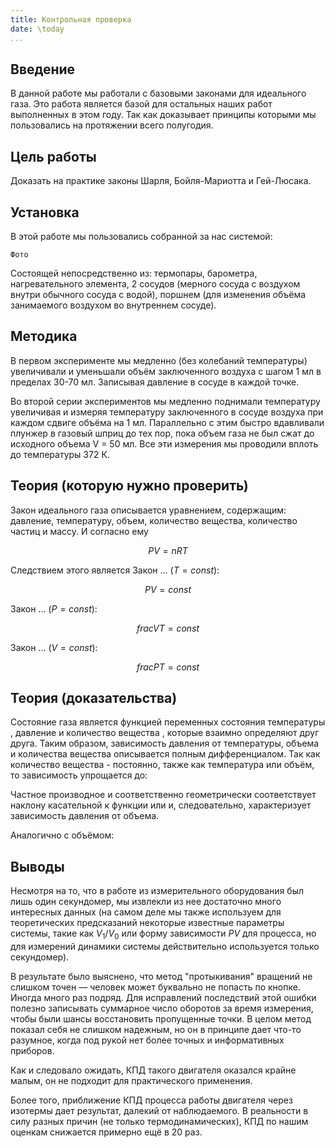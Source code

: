 ```yaml
---
title: Контрольная проверка
date: \today
...
```


## Введение

В данной работе мы работали с базовыми законами для идеального газа. Это работа является базой для остальных наших работ выполненных в этом году. Так как доказывает принципы которыми мы пользовались на протяжении всего полугодия.



## Цель работы

Доказать на практике законы Шарля, Бойля-Мариотта и Гей-Люсака.

## Установка 

В этой работе мы пользовались собранной за нас системой:

	Фото

Состоящей непосредственно из: термопары, барометра, нагревательного элемента, 2 сосудов (мерного сосуда с воздухом внутри обычного сосуда с водой), поршнем (для изменения объёма занимаемого воздухом во внутреннем сосуде). 

## Методика

В первом эксперименте мы медленно (без колебаний температуры) увеличивали и уменьшали объём заключенного воздуха с шагом 1 мл в пределах 30-70 мл. Записывая давление в сосуде в каждой точке.

Во второй серии экспериментов мы медленно поднимали температуру увеличивая и измеряя температуру заключенного в сосуде воздуха при каждом сдвиге объёма на 1 мл. Параллельно с этим быстро вдавливали плунжер в газовый шприц до тех пор, пока объем газа не был сжат до исходного объема V = 50 мл. Все эти измерения мы проводили вплоть до температуры 372 К.

## Теория (которую нужно проверить)

Закон идеального газа описывается уравнением, содержащим: давление, температуру, объем, количество вещества, количество частиц и массу. И согласно ему

$$
	PV = nRT
$$

Следствием этого является Закон ... ($T = const$):

$$
	PV = const 
$$

Закон ... ($P = const$):

$$
	frac{V}{T} = const 
$$

Закон ... ($V = const$):

$$
	frac{P}{T} = const 
$$

## Теория (доказательства)

Состояние газа является функцией переменных состояния температуры , давление и количество вещества , которые взаимно определяют друг друга. Таким образом, зависимость давления от температуры, объема и количества вещества описывается полным дифференциалом. Так как количество вещества - постоянно, также как температура или объём, то зависимость упрощается до:



Частное производное и соответственно геометрически соответствует наклону касательной к функции или и, следовательно, характеризует зависимость давления от объема.



Аналогично с объёмом:



## Выводы

Несмотря на то, что в работе из измерительного оборудования был лишь один секундомер, мы извлекли из нее достаточно много интересных данных (на самом деле мы также используем для теоретических предсказаний некоторые известные параметры системы, такие как $V_1/V_0$ или форму зависимости $PV$ для процесса, но для измерений динамики системы действительно используется только секундомер).

В результате было выяснено, что метод "протыкивания" вращений не слишком точен — человек может буквально не попасть по кнопке. Иногда много раз подряд. Для исправлений последствий этой ошибки полезно записывать суммарное число оборотов за время измерения, чтобы были шансы восстановить пропущенные точки. В целом метод показал себя не слишком надежным, но он в принципе дает что-то разумное, когда под рукой нет более точных и информативных приборов.

Как и следовало ожидать, КПД такого двигателя оказался крайне малым, он не подходит для практического применения. 

Более того, приближение КПД процесса работы двигателя через изотермы дает результат, далекий от наблюдаемого. В реальности в силу разных причин (не только термодинамических), КПД по нашим оценкам снижается примерно ещё в 20 раз.

